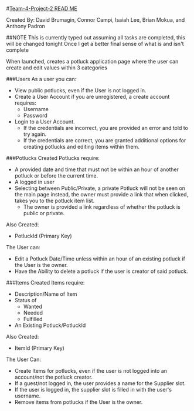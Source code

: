 #<u>Team-4-Project-2 READ ME</u>

Created By: 
David Brumagin,
Connor Campi,
Isaiah Lee,
Brian Mokua, and
Anthony Padron 

##NOTE This is currently typed out assuming all tasks are completed, this will be changed tonight Once I get a better final sense of what is and isn't complete

When launched, creates a potluck application page where the user can create and edit values within 3 categories

###Users
As a user you can:
* View public potlucks, even if the User is not logged in.
* Create a User Account if you are unregistered, a create account requires:
  * Username
  * Password
* Login to a User Account.
  * If the credentials are incorrect, you are provided an error and told to try again.
  * If the credentials are correct, you are granted additional options for creating potlucks and editing items within them.

 

###Potlucks
Created Potlucks require:
* A provided date and time that must not be within an hour of another potluck or before the current time.
* A logged in user
* Selecting between Public/Private, a private Potluck will not be seen on the main page instead, the owner must provide a link that when clicked, takes you to the potluck item list.
  * The owner is provided a link regardless of whether the potluck is public or private.

Also Created:
- PotluckId (Primary Key)


The User can:
* Edit a Potluck Date/Time unless within an hour of an existing potluck if the User is the owner.
* Have the Ability to delete a potluck if the user is creator of said potluck.




###Items
Created Items require:
* Description/Name of Item
* Status of
  * Wanted 
  * Needed
  * Fulfilled
* An Existing Potluck/PotluckId

Also Created:
* ItemId (Primary Key)


The User Can:
* Create Items for potlucks, even if the user is not logged into an account/not the potluck creator.
* If a guest/not logged in, the user provides a name for the Supplier slot.
* If the user is logged in, the supplier slot is filled in with the user's username.
* Remove items from potlucks if the User is the owner.



